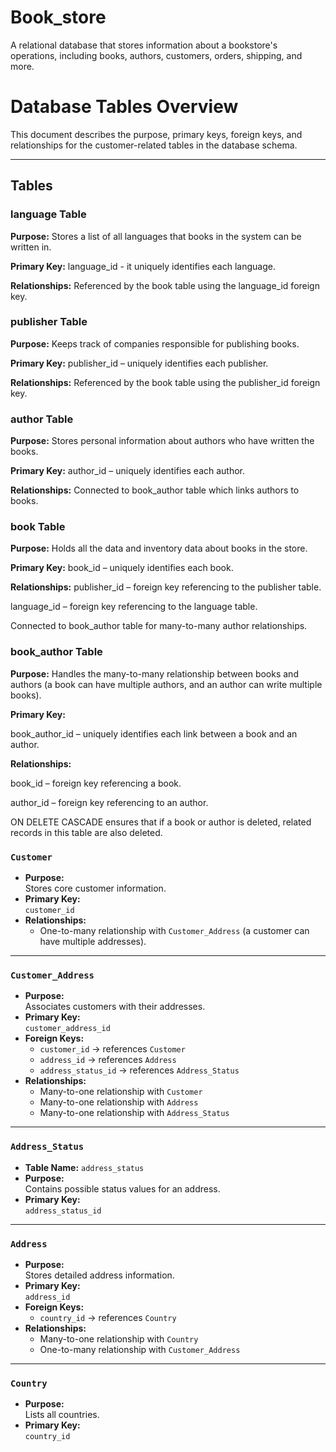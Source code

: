 # Book_store
A relational database that stores information about a bookstore's operations, including books, authors, customers, orders, shipping, and more. 



# Database Tables Overview

This document describes the purpose, primary keys, foreign keys, and relationships for the customer-related tables in the database schema.

---

## Tables
### language Table
**Purpose:**
Stores a list of all languages that books in the system can be written in.

**Primary Key:**
language_id - it uniquely identifies each language.

**Relationships:**
Referenced by the book table using the language_id foreign key.

### publisher Table
**Purpose:**
Keeps track of companies responsible for publishing books.

**Primary Key:**
publisher_id – uniquely identifies each publisher.

**Relationships:**
Referenced by the book table using the publisher_id foreign key.

### author Table
**Purpose:**
Stores personal information about authors who have written the books.

**Primary Key:**
author_id – uniquely identifies each author.

**Relationships:**
Connected to book_author table which links authors to books.

### book Table
**Purpose:**
Holds all the data and inventory data about books in the store.

**Primary Key:**
book_id – uniquely identifies each book.

**Relationships:**
publisher_id – foreign key referencing  to the publisher table.

language_id – foreign key referencing  to the language table.

Connected to book_author table for many-to-many author relationships.

### book_author Table
**Purpose:**
Handles the many-to-many relationship between books and authors (a book can have multiple authors, and an author can write multiple books).

**Primary Key:**

book_author_id – uniquely identifies each link between a book and an author.

**Relationships:**

book_id – foreign key referencing a book.

author_id – foreign key referencing to an author.

ON DELETE CASCADE ensures that if a book or author is deleted, related records in this table are also deleted.


### `Customer`
- **Purpose:**  
  Stores core customer information.
- **Primary Key:**  
  `customer_id`
- **Relationships:**  
  - One-to-many relationship with `Customer_Address` (a customer can have multiple addresses).

---

### `Customer_Address`
- **Purpose:**  
  Associates customers with their addresses.
- **Primary Key:**  
  `customer_address_id`
- **Foreign Keys:**  
  - `customer_id` → references `Customer`
  - `address_id` → references `Address`
  - `address_status_id` → references `Address_Status`
- **Relationships:**  
  - Many-to-one relationship with `Customer`  
  - Many-to-one relationship with `Address`  
  - Many-to-one relationship with `Address_Status`

---

### `Address_Status`
- **Table Name:** `address_status`
- **Purpose:**  
  Contains possible status values for an address.
- **Primary Key:**  
  `address_status_id`

---

### `Address`
- **Purpose:**  
  Stores detailed address information.
- **Primary Key:**  
  `address_id`
- **Foreign Keys:**  
  - `country_id` → references `Country`
- **Relationships:**  
  - Many-to-one relationship with `Country`  
  - One-to-many relationship with `Customer_Address`

---

### `Country`
- **Purpose:**  
  Lists all countries.
- **Primary Key:**  
  `country_id`